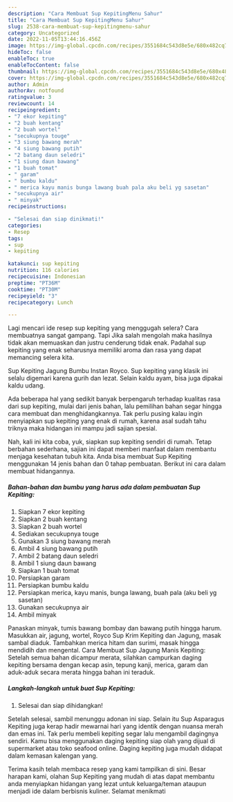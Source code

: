 ```yaml
---
description: "Cara Membuat Sup KepitingMenu Sahur"
title: "Cara Membuat Sup KepitingMenu Sahur"
slug: 2538-cara-membuat-sup-kepitingmenu-sahur
category: Uncategorized
date: 2022-11-05T13:44:16.456Z
image: https://img-global.cpcdn.com/recipes/3551684c543d8e5e/680x482cq70/sup-kepiting-foto-resep-utama.jpg
hideToc: false
enableToc: true
enableTocContent: false
thumbnail: https://img-global.cpcdn.com/recipes/3551684c543d8e5e/680x482cq70/sup-kepiting-foto-resep-utama.jpg
cover: https://img-global.cpcdn.com/recipes/3551684c543d8e5e/680x482cq70/sup-kepiting-foto-resep-utama.jpg
author: Admin
authorAv: notfound
ratingvalue: 3
reviewcount: 14
recipeingredient:
- "7 ekor kepiting"
- "2 buah kentang"
- "2 buah wortel"
- "secukupnya touge"
- "3 siung bawang merah"
- "4 siung bawang putih"
- "2 batang daun seledri"
- "1 siung daun bawang"
- "1 buah tomat"
- " garam"
- " bumbu kaldu"
- " merica kayu manis bunga lawang buah pala aku beli yg sasetan"
- "secukupnya air"
- " minyak"
recipeinstructions:

- "Selesai dan siap dinikmati!"
categories:
- Resep
tags:
- sup
- kepiting

katakunci: sup kepiting 
nutrition: 116 calories
recipecuisine: Indonesian
preptime: "PT36M"
cooktime: "PT30M"
recipeyield: "3"
recipecategory: Lunch

---
```



Lagi mencari ide resep sup kepiting yang menggugah selera? Cara membuatnya sangat gampang. Tapi Jika salah mengolah maka hasilnya tidak akan memuaskan dan justru cenderung tidak enak. Padahal sup kepiting yang enak seharusnya memiliki aroma dan rasa yang dapat memancing selera kita.


Sup Kepiting Jagung Bumbu Instan Royco. Sup kepiting yang klasik ini selalu digemari karena gurih dan lezat. Selain kaldu ayam, bisa juga dipakai kaldu udang.

Ada beberapa hal yang sedikit banyak berpengaruh terhadap kualitas rasa dari sup kepiting, mulai dari jenis bahan, lalu pemilihan bahan segar hingga cara membuat dan menghidangkannya. Tak perlu pusing kalau ingin menyiapkan sup kepiting yang enak di rumah, karena asal sudah tahu triknya maka hidangan ini mampu jadi sajian spesial.


Nah, kali ini kita coba, yuk, siapkan sup kepiting sendiri di rumah. Tetap berbahan sederhana, sajian ini dapat memberi manfaat dalam membantu menjaga kesehatan tubuh kita. Anda bisa membuat Sup Kepiting menggunakan 14 jenis bahan dan 0 tahap pembuatan. Berikut ini cara dalam membuat hidangannya.

<!--inarticleads1-->

##### Bahan-bahan dan bumbu yang harus ada dalam pembuatan Sup Kepiting:

1. Siapkan 7 ekor kepiting
1. Siapkan 2 buah kentang
1. Siapkan 2 buah wortel
1. Sediakan secukupnya touge
1. Gunakan 3 siung bawang merah
1. Ambil 4 siung bawang putih
1. Ambil 2 batang daun seledri
1. Ambil 1 siung daun bawang
1. Siapkan 1 buah tomat
1. Persiapkan  garam
1. Persiapkan  bumbu kaldu
1. Persiapkan  merica, kayu manis, bunga lawang, buah pala (aku beli yg sasetan)
1. Gunakan secukupnya air
1. Ambil  minyak


Panaskan minyak, tumis bawang bombay dan bawang putih hingga harum. Masukkan air, jagung, wortel, Royco Sup Krim Kepiting dan Jagung, masak sambal diaduk. Tambahkan merica hitam dan surimi, masak hingga mendidih dan mengental. Cara Membuat Sup Jagung Manis Kepiting: Setelah semua bahan dicampur merata, silahkan campurkan daging kepiting bersama dengan kecap asin, tepung kanji, merica, garam dan aduk-aduk secara merata hingga bahan ini teraduk. 

<!--inarticleads2-->

##### Langkah-langkah untuk buat Sup Kepiting:


1. Selesai dan siap dihidangkan!

Setelah selesai, sambil menunggu adonan ini siap. Selain itu Sup Asparagus Kepiting juga kerap hadir mewarnai hari yang identik dengan nuansa merah dan emas ini. Tak perlu membeli kepiting segar lalu mengambil dagingnya sendiri. Kamu bisa menggunakan daging kepiting siap olah yang dijual di supermarket atau toko seafood online. Daging kepiting juga mudah didapat dalam kemasan kalengan yang. 

Terima kasih telah membaca resep yang kami tampilkan di sini. Besar harapan kami, olahan Sup Kepiting yang mudah di atas dapat membantu anda menyiapkan hidangan yang lezat untuk keluarga/teman ataupun menjadi ide dalam berbisnis kuliner. Selamat menikmati
